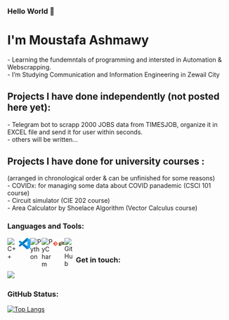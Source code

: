 ### Hello World 👋
<h1> I'm Moustafa Ashmawy </h1>
- Learning the fundemntals of programming and intersted in Automation & Webscrapping.
<br/>
- I’m Studying Communication and Information Engineering in Zewail City

<br/>

<h2>Projects I have done independently (not posted here yet):</h2>
- Telegram bot to scrapp 2000 JOBS data from TIMESJOB, organize it in EXCEL file and send it for user within seconds.
<br/>
- others will be written...
 
 
<br/>

<h2>Projects I have done for university courses :</h2>
(arranged in chronological order & can be unfinished for some reasons)
<br/>
- COVIDx: for managing some data about COVID panademic (CSCI 101 course)
 <br/>
- Circuit simulator (CIE 202 course)
 <br/>
- Area Calculator by Shoelace Algorithm (Vector Calculus course)

</div>
 <br/>

### Languages and Tools:

<img align="left" alt="C++" width="26px" src="https://upload.wikimedia.org/wikipedia/commons/thumb/1/18/ISO_C%2B%2B_Logo.svg/1822px-ISO_C%2B%2B_Logo.svg.png" />
<img align="left" alt="Visual Studio Code" width="26px" src="https://raw.githubusercontent.com/github/explore/80688e429a7d4ef2fca1e82350fe8e3517d3494d/topics/visual-studio-code/visual-studio-code.png" />
<img align="left" alt="Python" width="26px" src="https://upload.wikimedia.org/wikipedia/commons/thumb/c/c3/Python-logo-notext.svg/1200px-Python-logo-notext.svg.png" />
<img align="left" alt="PyCharm" width="26px" src="https://upload.wikimedia.org/wikipedia/commons/thumb/1/1d/PyCharm_Icon.svg/2048px-PyCharm_Icon.svg.png" />
<img align="left" alt="Git" width="26px" src="https://raw.githubusercontent.com/github/explore/80688e429a7d4ef2fca1e82350fe8e3517d3494d/topics/git/git.png" />
<img align="left" alt="GitHub" width="26px" src="https://i.ibb.co/P4M4chF/github-icon-38976.png" />




<br/>

### Get in touch: 

 <a href="https://www.linkedin.com/in/mouashmawy" width="26px"> <img src="https://img.shields.io/badge/LinkedIn-0077B5?style=for-the-badge&logo=linkedin&logoColor=white"></a>



### GitHub Status:
[![Top Langs](https://github-readme-stats.vercel.app/api/top-langs/?username=mouashmawy&layout=compact)](https://github.com/mouashmawy/github-readme-stats)
